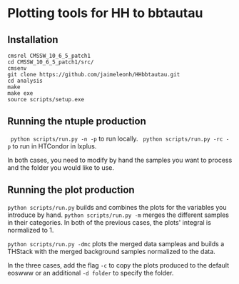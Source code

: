 # Plotting tools for HH to bbtautau

## Installation
```
cmsrel CMSSW_10_6_5_patch1
cd CMSSW_10_6_5_patch1/src/
cmsenv
git clone https://github.com/jaimeleonh/HHbbtautau.git
cd analysis
make
make exe
source scripts/setup.exe
```

## Running the ntuple production

``` python scripts/run.py -n -p``` to run locally. 
``` python scripts/run.py -rc -p``` to run in HTCondor in lxplus. 

In both cases, you need to modify by hand the samples you want to process and the folder you would like to use.

## Running the plot production 

``` python scripts/run.py ``` builds and combines the plots for the variables you introduce by hand. 
``` python scripts/run.py -m ``` merges the different samples in their categories. 
In both of the previous cases, the plots' integral is normalized to 1. 

``` python scripts/run.py -dmc ``` plots the merged data sampleas and builds a THStack with the merged background samples normalized to the data. 

In the three cases, add the flag ```-c``` to copy the plots produced to the default eoswww or an additional ```-d folder``` to specify the folder. 



